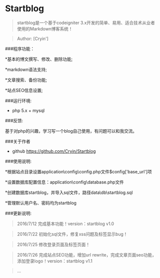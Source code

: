 # Startblog

>startblog是一个基于codeigniter 3.x开发的简单、易用、适合技术从业者使用的Markdown博客系统！

>Author: [Cryin']

###程序功能：

*基本的博文撰写、修改、删除功能;

*markdown语法支持;

*文章搜索、备份功能;

*站点SEO信息设置;

###运行环境:
* php 5.x + mysql

###反馈:

基于对php的兴趣，学习写一个blog自己使用，有问题可以和我交流。

###关于作者

* github https://github.com/Cryin/Startblog

###使用说明:

*根据站点目录设置application\config\config.php文件$config['base_url']项

*设置数据库配置信息：application\config\database.php文件

*创建数据库startblog，并导入sql文件，路径data\db\startblog.sql

*管理默认用户名、密码均为startblog

###更新说明:

>2016/7/12 完成基本功能！version：startblog v1.0

>2016/7/22 初始化sql文件，修复xss问题及标签显示bug！

>2016/7/25 修改登录页面及标签页面！

>2016/7/26 完成站点SEO功能，增加url rewrite，完成文章页面seo功能，添加登录logo！version：startblog v1.1

>...
